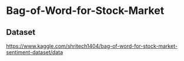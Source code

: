 # Bag-of-Word-for-Stock-Market
## Dataset
https://www.kaggle.com/shritech1404/bag-of-word-for-stock-market-sentiment-dataset/data
